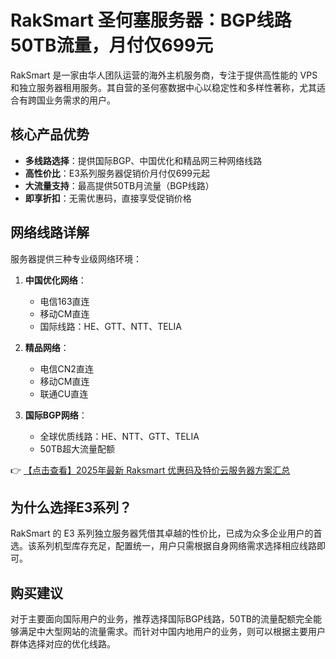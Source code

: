 # RakSmart 圣何塞服务器：BGP线路50TB流量，月付仅699元

RakSmart 是一家由华人团队运营的海外主机服务商，专注于提供高性能的 VPS 和独立服务器租用服务。其自营的圣何塞数据中心以稳定性和多样性著称，尤其适合有跨国业务需求的用户。

## 核心产品优势

- **多线路选择**：提供国际BGP、中国优化和精品网三种网络线路
- **高性价比**：E3系列服务器促销价月付仅699元起
- **大流量支持**：最高提供50TB月流量（BGP线路）
- **即享折扣**：无需优惠码，直接享受促销价格

## 网络线路详解

服务器提供三种专业级网络环境：

1. **中国优化网络**：
   - 电信163直连
   - 移动CM直连
   - 国际线路：HE、GTT、NTT、TELIA

2. **精品网络**：
   - 电信CN2直连
   - 移动CM直连
   - 联通CU直连

3. **国际BGP网络**：
   - 全球优质线路：HE、NTT、GTT、TELIA
   - 50TB超大流量配额

👉 [【点击查看】2025年最新 Raksmart 优惠码及特价云服务器方案汇总](https://bit.ly/raksmart)

## 为什么选择E3系列？

RakSmart 的 E3 系列独立服务器凭借其卓越的性价比，已成为众多企业用户的首选。该系列机型库存充足，配置统一，用户只需根据自身网络需求选择相应线路即可。

## 购买建议

对于主要面向国际用户的业务，推荐选择国际BGP线路，50TB的流量配额完全能够满足中大型网站的流量需求。而针对中国内地用户的业务，则可以根据主要用户群体选择对应的优化线路。